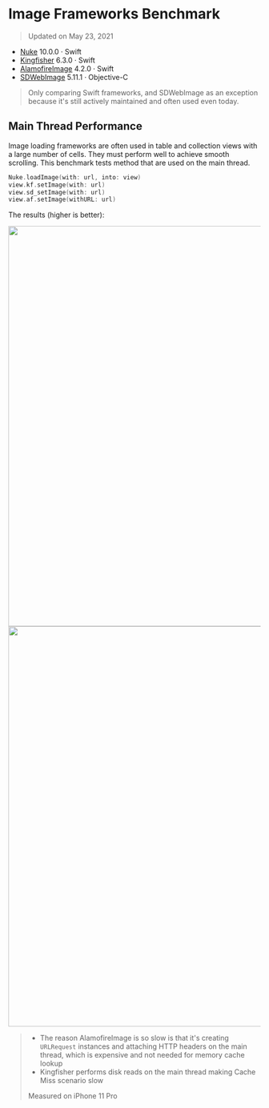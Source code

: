 # Image Frameworks Benchmark

> Updated on May 23, 2021

- [Nuke](https://github.com/kean/Nuke) 10.0.0 · Swift
- [Kingfisher](https://github.com/onevcat/Kingfisher) 6.3.0 · Swift
- [AlamofireImage](https://github.com/Alamofire/AlamofireImage) 4.2.0 · Swift
- [SDWebImage](https://github.com/rs/SDWebImage) 5.11.1 · Objective-C

> Only comparing Swift frameworks, and SDWebImage as an exception because it's still actively maintained and often used even today.

## Main Thread Performance

Image loading frameworks are often used in table and collection views with a large number of cells. They must perform well to achieve smooth scrolling. This benchmark tests method that are used on the main thread.

```swift
Nuke.loadImage(with: url, into: view)
view.kf.setImage(with: url)
view.sd_setImage(with: url)
view.af.setImage(withURL: url)
```

The results (higher is better):

<img src="https://user-images.githubusercontent.com/1567433/61174515-92a33d00-a5a1-11e9-839f-c2a1a1237f52.png" width="800"/>

<img src="https://user-images.githubusercontent.com/1567433/61174516-92a33d00-a5a1-11e9-8915-55cf9ba519a2.png" width="800"/>

> - The reason AlamofireImage is so slow is that it's creating `URLRequest` instances and attaching HTTP headers on the main thread, which is expensive and not needed for memory cache lookup
> - Kingfisher performs disk reads on the main thread making Cache Miss scenario slow 
>
> Measured on iPhone 11 Pro

